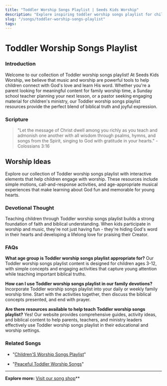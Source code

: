 ```yaml
---
title: "Toddler Worship Songs Playlist | Seeds Kids Worship"
description: "Explore inspiring toddler worship songs playlist for children's worship and faith development. Biblical music resources for families and ministry."
slug: "/songs/toddler-worship-songs-playlist"
tags:
---
```


# Toddler Worship Songs Playlist

### Introduction

Welcome to our collection of Toddler worship songs playlist! At Seeds Kids Worship, we believe that music and worship are powerful tools to help children connect with God's love and learn His word. Whether you're a parent looking for meaningful content for family worship time, a Sunday school teacher planning your next lesson, or a pastor seeking engaging material for children's ministry, our Toddler worship songs playlist resources provide the perfect blend of biblical truth and joyful expression.

### Scripture

> "Let the message of Christ dwell among you richly as you teach and admonish one another with all wisdom through psalms, hymns, and songs from the Spirit, singing to God with gratitude in your hearts." - Colossians 3:16

## Worship Ideas

Explore our collection of Toddler worship songs playlist with interactive elements that help children engage with worship. These resources include simple motions, call-and-response activities, and age-appropriate musical experiences that make learning about God fun and memorable for young hearts.

### Devotional Thought

Teaching children through Toddler worship songs playlist builds a strong foundation of faith and biblical understanding. When kids participate in worship and music, they're not just having fun - they're hiding God's word in their hearts and developing a lifelong love for praising their Creator.

### FAQs

**What age group is Toddler worship songs playlist appropriate for?**
Our Toddler worship songs playlist content is designed for children ages 3-12, with simple concepts and engaging activities that capture young attention while teaching important biblical truths.

**How can I use Toddler worship songs playlist in our family devotions?**
Incorporate Toddler worship songs playlist into your daily or weekly family worship time. Start with the activities together, then discuss the biblical concepts presented, and end with prayer.

**Are there resources available to help teach Toddler worship songs playlist?**
Yes! Our website provides comprehensive guides, activity ideas, and biblical content to help parents, teachers, and ministry leaders effectively use Toddler worship songs playlist in their educational and worship settings.

### Related Songs

- "[Children'S Worship Songs Playlist](/songs/children-s-worship-songs-playlist/)"

- "[Peaceful Toddler Worship Songs](/songs/peaceful-toddler-worship-songs/)"

---

**Explore more:** [Visit our song shop](https://seedskidsworship.com/shop)**

<!-- Schema Markup -->
<script type="application/ld+json">
{
  "@context": "https://schema.org",
  "@type": "MusicRecording",
  "name": "Toddler Worship Songs Playlist",
  "byArtist": {
    "@type": "MusicGroup",
    "name": "Seeds Kids Worship"
  },
  "isFamilyFriendly": true,
  "url": "https://seedskidsworship.com/songs/toddler-worship-songs-playlist/"
}
</script>